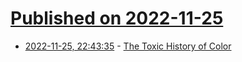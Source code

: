 # [Published on 2022-11-25](index.md)

* [2022-11-25, 22:43:35](https://news.ycombinator.com/item?id=33747663) - [The Toxic History of Color](https://atmos.earth/natural-dyes-synthetic-color-toxic/)
